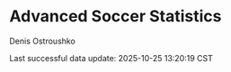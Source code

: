 # Advanced Soccer Statistics
Denis Ostroushko

<!-- gfm -->

Last successful data update: 2025-10-25 13:20:19 CST

